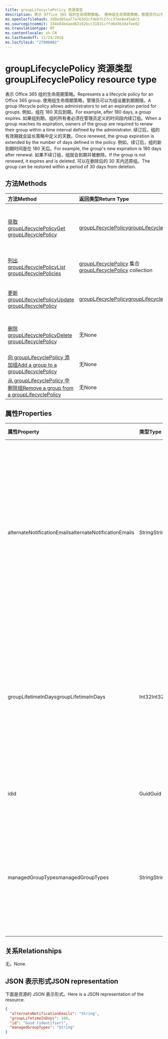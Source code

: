 ```yaml
---
title: groupLifecyclePolicy 资源类型
description: 表示 Office 365 组的生命周期策略。 使用组生命周期策略，管理员可以为组设置到期期限。 例如，组在 180 天后到期。 如果组到期，组的所有者必须在管理员定义的时间段内续订组。 续订后，组的有效期就会延长策略中定义的天数。 例如，续订后，组的新到期时间是在 180 天后。 如果不续订组，组就会到期并被删除。 可以在删除后的 30 天内还原组。
ms.openlocfilehash: 3d0ed05aa77a763d1cfdeb7c27cc37ee8e45a8c5
ms.sourcegitcommit: 334e84b4aed63162bcc31831cffd6d363dafee02
ms.translationtype: MT
ms.contentlocale: zh-CN
ms.lasthandoff: 11/29/2018
ms.locfileid: "27008802"
---
```

# <a name="grouplifecyclepolicy-resource-type"></a><span data-ttu-id="2b91f-110">groupLifecyclePolicy 资源类型</span><span class="sxs-lookup"><span data-stu-id="2b91f-110">groupLifecyclePolicy resource type</span></span>

<span data-ttu-id="2b91f-111">表示 Office 365 组的生命周期策略。</span><span class="sxs-lookup"><span data-stu-id="2b91f-111">Represents a a lifecycle policy for an Office 365 group.</span></span> <span data-ttu-id="2b91f-112">使用组生命周期策略，管理员可以为组设置到期期限。</span><span class="sxs-lookup"><span data-stu-id="2b91f-112">A group lifecycle policy allows administrators to set an expiration period for groups.</span></span> <span data-ttu-id="2b91f-113">例如，组在 180 天后到期。</span><span class="sxs-lookup"><span data-stu-id="2b91f-113">For example, after 180 days, a group expires.</span></span> <span data-ttu-id="2b91f-114">如果组到期，组的所有者必须在管理员定义的时间段内续订组。</span><span class="sxs-lookup"><span data-stu-id="2b91f-114">When a group reaches its expiration, owners of the group are required to renew their group within a time interval defined by the administrator.</span></span> <span data-ttu-id="2b91f-115">续订后，组的有效期就会延长策略中定义的天数。</span><span class="sxs-lookup"><span data-stu-id="2b91f-115">Once renewed, the group expiration is extended by the number of days defined in the policy.</span></span> <span data-ttu-id="2b91f-116">例如，续订后，组的新到期时间是在 180 天后。</span><span class="sxs-lookup"><span data-stu-id="2b91f-116">For example, the group's new expiration is 180 days after renewal.</span></span> <span data-ttu-id="2b91f-117">如果不续订组，组就会到期并被删除。</span><span class="sxs-lookup"><span data-stu-id="2b91f-117">If the group is not renewed, it expires and is deleted.</span></span> <span data-ttu-id="2b91f-118">可以在删除后的 30 天内还原组。</span><span class="sxs-lookup"><span data-stu-id="2b91f-118">The group can be restored within a period of 30 days from deletion.</span></span>

## <a name="methods"></a><span data-ttu-id="2b91f-119">方法</span><span class="sxs-lookup"><span data-stu-id="2b91f-119">Methods</span></span>

| <span data-ttu-id="2b91f-120">方法</span><span class="sxs-lookup"><span data-stu-id="2b91f-120">Method</span></span> | <span data-ttu-id="2b91f-121">返回类型</span><span class="sxs-lookup"><span data-stu-id="2b91f-121">Return Type</span></span> | <span data-ttu-id="2b91f-122">说明</span><span class="sxs-lookup"><span data-stu-id="2b91f-122">Description</span></span> |
|:---------------|:--------|:----------|
|[<span data-ttu-id="2b91f-123">获取 groupLifecyclePolicy</span><span class="sxs-lookup"><span data-stu-id="2b91f-123">Get groupLifecyclePolicy</span></span>](../api/grouplifecyclepolicy-get.md) | [<span data-ttu-id="2b91f-124">groupLifecyclePolicy</span><span class="sxs-lookup"><span data-stu-id="2b91f-124">groupLifecyclePolicy</span></span>](grouplifecyclepolicy.md) |<span data-ttu-id="2b91f-125">读取 groupLifecyclePolicy 对象的属性和关系。</span><span class="sxs-lookup"><span data-stu-id="2b91f-125">Read properties and relationships of a groupLifecyclePolicy object.</span></span>|
|[<span data-ttu-id="2b91f-126">列出 groupLifecyclePolicy</span><span class="sxs-lookup"><span data-stu-id="2b91f-126">List groupLifecyclePolicies</span></span>](../api/grouplifecyclepolicy-list.md) | <span data-ttu-id="2b91f-127">[groupLifecyclePolicy](grouplifecyclepolicy.md) 集合</span><span class="sxs-lookup"><span data-stu-id="2b91f-127">[groupLifecyclePolicy](grouplifecyclepolicy.md) collection</span></span> | <span data-ttu-id="2b91f-128">列出所有 groupLifecyclePolicy。</span><span class="sxs-lookup"><span data-stu-id="2b91f-128">List all the groupLifecyclePolicies.</span></span> |
|[<span data-ttu-id="2b91f-129">更新 groupLifecyclePolicy</span><span class="sxs-lookup"><span data-stu-id="2b91f-129">Update groupLifecyclePolicy</span></span>](../api/grouplifecyclepolicy-update.md) | [<span data-ttu-id="2b91f-130">groupLifecyclePolicy</span><span class="sxs-lookup"><span data-stu-id="2b91f-130">groupLifecyclePolicy</span></span>](grouplifecyclepolicy.md) | <span data-ttu-id="2b91f-131">更新 groupLifecyclePolicy 对象。</span><span class="sxs-lookup"><span data-stu-id="2b91f-131">Update a groupLifecyclePolicy object.</span></span> |
|[<span data-ttu-id="2b91f-132">删除 groupLifecyclePolicy</span><span class="sxs-lookup"><span data-stu-id="2b91f-132">Delete groupLifecyclePolicy</span></span>](../api/grouplifecyclepolicy-delete.md) | <span data-ttu-id="2b91f-133">无</span><span class="sxs-lookup"><span data-stu-id="2b91f-133">None</span></span> | <span data-ttu-id="2b91f-134">删除 groupLifecyclePolicy 对象。</span><span class="sxs-lookup"><span data-stu-id="2b91f-134">Delete a groupLifecyclePolicy object.</span></span> |
|[<span data-ttu-id="2b91f-135">向 groupLifecyclePolicy 添加组</span><span class="sxs-lookup"><span data-stu-id="2b91f-135">Add a group to a groupLifecyclePolicy</span></span>](../api/grouplifecyclepolicy-addgroup.md)|<span data-ttu-id="2b91f-136">无</span><span class="sxs-lookup"><span data-stu-id="2b91f-136">None</span></span>| <span data-ttu-id="2b91f-137">向生命周期策略添加组</span><span class="sxs-lookup"><span data-stu-id="2b91f-137">Add a group to a lifecycle policy</span></span> |
|[<span data-ttu-id="2b91f-138">从 groupLifecyclePolicy 中删除组</span><span class="sxs-lookup"><span data-stu-id="2b91f-138">Remove a group from a groupLifecyclePolicy</span></span>](../api/grouplifecyclepolicy-removegroup.md)|<span data-ttu-id="2b91f-139">无</span><span class="sxs-lookup"><span data-stu-id="2b91f-139">None</span></span>| <span data-ttu-id="2b91f-140">从生命周期策略中删除组</span><span class="sxs-lookup"><span data-stu-id="2b91f-140">Remove a group to a lifecycle policy.</span></span> |

## <a name="properties"></a><span data-ttu-id="2b91f-141">属性</span><span class="sxs-lookup"><span data-stu-id="2b91f-141">Properties</span></span>

| <span data-ttu-id="2b91f-142">属性</span><span class="sxs-lookup"><span data-stu-id="2b91f-142">Property</span></span> | <span data-ttu-id="2b91f-143">类型</span><span class="sxs-lookup"><span data-stu-id="2b91f-143">Type</span></span> | <span data-ttu-id="2b91f-144">说明</span><span class="sxs-lookup"><span data-stu-id="2b91f-144">Description</span></span> |
|:---------------|:--------|:----------|
|<span data-ttu-id="2b91f-145">alternateNotificationEmails</span><span class="sxs-lookup"><span data-stu-id="2b91f-145">alternateNotificationEmails</span></span>|<span data-ttu-id="2b91f-146">String</span><span class="sxs-lookup"><span data-stu-id="2b91f-146">String</span></span>| <span data-ttu-id="2b91f-147">针对没有所有者的组向其发送通知的电子邮件地址列表。</span><span class="sxs-lookup"><span data-stu-id="2b91f-147">List of email address to send notifications for groups without owners.</span></span> <span data-ttu-id="2b91f-148">可以用分号隔开电子邮件地址，从而定义多个电子邮件地址。</span><span class="sxs-lookup"><span data-stu-id="2b91f-148">Multiple email address can be defined by separating email address with a semicolon.</span></span> |
|<span data-ttu-id="2b91f-149">groupLifetimeInDays</span><span class="sxs-lookup"><span data-stu-id="2b91f-149">groupLifetimeInDays</span></span>|<span data-ttu-id="2b91f-150">Int32</span><span class="sxs-lookup"><span data-stu-id="2b91f-150">Int32</span></span>| <span data-ttu-id="2b91f-151">还剩多少天组就到期且需要续订。</span><span class="sxs-lookup"><span data-stu-id="2b91f-151">Number of days before a group expires and needs to be renewed.</span></span> <span data-ttu-id="2b91f-152">续订后，组的有效期就会延长定义的天数。</span><span class="sxs-lookup"><span data-stu-id="2b91f-152">Once renewed, the group expiration is extended by the number of days defined.</span></span> |
|<span data-ttu-id="2b91f-153">id</span><span class="sxs-lookup"><span data-stu-id="2b91f-153">id</span></span>|<span data-ttu-id="2b91f-154">Guid</span><span class="sxs-lookup"><span data-stu-id="2b91f-154">Guid</span></span>| <span data-ttu-id="2b91f-155">策略的唯一标识符。</span><span class="sxs-lookup"><span data-stu-id="2b91f-155">A unique identifier for a policy.</span></span> <span data-ttu-id="2b91f-156">只读。</span><span class="sxs-lookup"><span data-stu-id="2b91f-156">Read-only.</span></span>|
|<span data-ttu-id="2b91f-157">managedGroupTypes</span><span class="sxs-lookup"><span data-stu-id="2b91f-157">managedGroupTypes</span></span>|<span data-ttu-id="2b91f-158">String</span><span class="sxs-lookup"><span data-stu-id="2b91f-158">String</span></span>| <span data-ttu-id="2b91f-159">到期策略适用的组类型。</span><span class="sxs-lookup"><span data-stu-id="2b91f-159">The group type for which the expiration policy applies.</span></span> <span data-ttu-id="2b91f-160">可取值为 **All**、**Selected** 或 **None**。</span><span class="sxs-lookup"><span data-stu-id="2b91f-160">Possible values are **All**, **Selected** or **None**.</span></span> |

## <a name="relationships"></a><span data-ttu-id="2b91f-161">关系</span><span class="sxs-lookup"><span data-stu-id="2b91f-161">Relationships</span></span>

<span data-ttu-id="2b91f-162">无。</span><span class="sxs-lookup"><span data-stu-id="2b91f-162">None.</span></span>

## <a name="json-representation"></a><span data-ttu-id="2b91f-163">JSON 表示形式</span><span class="sxs-lookup"><span data-stu-id="2b91f-163">JSON representation</span></span>

<span data-ttu-id="2b91f-164">下面是资源的 JSON 表示形式。</span><span class="sxs-lookup"><span data-stu-id="2b91f-164">Here is a JSON representation of the resource.</span></span>

<!--{
  "blockType": "resource",
  "optionalProperties": [],
  "keyProperty": "id",
  "baseType": "microsoft.graph.entity",
  "@odata.type": "microsoft.graph.groupLifecyclePolicy"
}-->

```json
{
  "alternateNotificationEmails": "String",
  "groupLifetimeInDays": 180,
  "id": "Guid (identifier)",
  "managedGroupTypes": "String"
}

```

<!-- uuid: 8fcb5dbc-d5aa-4681-8e31-b001d5168d79
2015-10-25 14:57:30 UTC -->
<!-- {
  "type": "#page.annotation",
  "description": "groupLifecyclePolicy resource",
  "keywords": "",
  "section": "documentation",
  "tocPath": ""
}-->